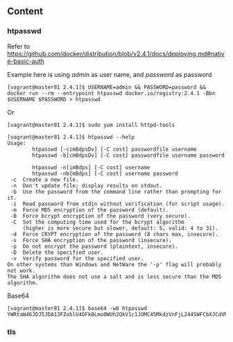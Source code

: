 
## Content

### htpasswd

Refer to https://github.com/docker/distribution/blob/v2.4.1/docs/deploying.md#native-basic-auth

Example here is using *admin* as user name, and *password* as password

    [vagrant@master81 2.4.1]$ USERNAME=admin && PASSWORD=password && docker run --rm --entrypoint htpasswd docker.io/registry:2.4.1 -Bbn $USERNAME $PASSWORD > htpasswd

Or

	[vagrant@master81 2.4.1]$ sudo yum install httpd-tools

	[vagrant@master81 2.4.1]$ htpasswd --help
	Usage:
			htpasswd [-cimBdpsDv] [-C cost] passwordfile username
			htpasswd -b[cmBdpsDv] [-C cost] passwordfile username password

			htpasswd -n[imBdps] [-C cost] username
			htpasswd -nb[mBdps] [-C cost] username password
	 -c  Create a new file.
	 -n  Don't update file; display results on stdout.
	 -b  Use the password from the command line rather than prompting for it.
	 -i  Read password from stdin without verification (for script usage).
	 -m  Force MD5 encryption of the password (default).
	 -B  Force bcrypt encryption of the password (very secure).
	 -C  Set the computing time used for the bcrypt algorithm
		 (higher is more secure but slower, default: 5, valid: 4 to 31).
	 -d  Force CRYPT encryption of the password (8 chars max, insecure).
	 -s  Force SHA encryption of the password (insecure).
	 -p  Do not encrypt the password (plaintext, insecure).
	 -D  Delete the specified user.
	 -v  Verify password for the specified user.
	On other systems than Windows and NetWare the '-p' flag will probably not work.
	The SHA algorithm does not use a salt and is less secure than the MD5 algorithm.
	
Base64

    [vagrant@master81 2.4.1]$ base64 -w0 htpasswd
    YWRtaW46JDJ5JDA1JFZoblU4OFk0Lmo0WUh2QkV1c1JOMC45MkdzVnFjL244SWFCbXJCdVNNVXl5Zk96NWlaV2xpCgo=

### tls



